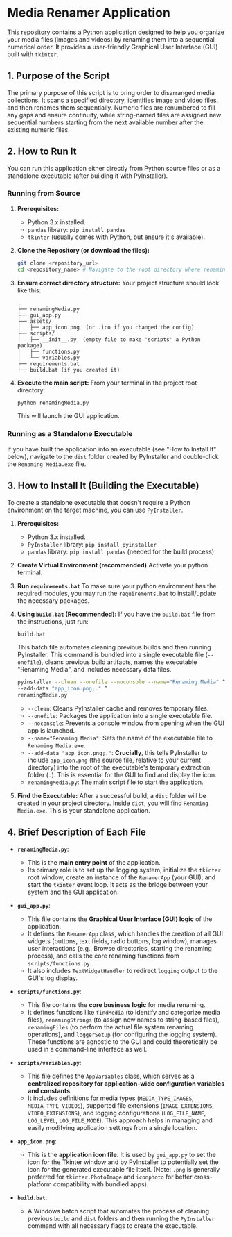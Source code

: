 # Media Renamer Application

This repository contains a Python application designed to help you organize your media files (images and videos) by renaming them into a sequential numerical order. It provides a user-friendly Graphical User Interface (GUI) built with `tkinter`.

## 1. Purpose of the Script

The primary purpose of this script is to bring order to disarranged media collections. It scans a specified directory, identifies image and video files, and then renames them sequentially. Numeric files are renumbered to fill any gaps and ensure continuity, while string-named files are assigned new sequential numbers starting from the next available number after the existing numeric files.

## 2. How to Run It

You can run this application either directly from Python source files or as a standalone executable (after building it with PyInstaller).

### Running from Source

1.  **Prerequisites:**
    * Python 3.x installed.
    * `pandas` library: `pip install pandas`
    * `tkinter` (usually comes with Python, but ensure it's available).

2.  **Clone the Repository (or download the files):**
    ```bash
    git clone <repository_url>
    cd <repository_name> # Navigate to the root directory where renamingMedia.py is located
    ```

3.  **Ensure correct directory structure:**
    Your project structure should look like this:
    ```
    .
    ├── renamingMedia.py
    ├── gui_app.py
    ├── assets/
    │   ├── app_icon.png  (or .ico if you changed the config)
    ├── scripts/
    │   ├── __init__.py  (empty file to make 'scripts' a Python package)
    │   ├── functions.py
    │   └── variables.py
    ├── requirements.bat
    └── build.bat (if you created it)
    ```

4.  **Execute the main script:**
    From your terminal in the project root directory:
    ```bash
    python renamingMedia.py
    ```
    This will launch the GUI application.

### Running as a Standalone Executable

If you have built the application into an executable (see "How to Install It" below), navigate to the `dist` folder created by PyInstaller and double-click the `Renaming Media.exe` file.

## 3. How to Install It (Building the Executable)

To create a standalone executable that doesn't require a Python environment on the target machine, you can use `PyInstaller`.

1.  **Prerequisites:**
    * Python 3.x installed.
    * `PyInstaller` library: `pip install pyinstaller`
    * `pandas` library: `pip install pandas` (needed for the build process)

2.  **Create Virtual Environment (recommended)**
    Activate your python terminal.
   

3.  **Run `requirements.bat`**
    To make sure your python environment has the required modules, you may run the `requirements.bat` to install/update the necessary packages.

4.  **Using `build.bat` (Recommended):**
    If you have the `build.bat` file from the instructions, just run:
    ```bash
    build.bat
    ```
    This batch file automates cleaning previous builds and then running PyInstaller. This command is bundled into a single executable file (`--onefile`), cleans previous build artifacts, names the executable "Renaming Media", and includes necessary data files.

    ```bash
    pyinstaller --clean --onefile --noconsole --name="Renaming Media" ^
    --add-data "app_icon.png;." ^
    renamingMedia.py
    ```
    * `--clean`: Cleans PyInstaller cache and removes temporary files.
    * `--onefile`: Packages the application into a single executable file.
    * `--noconsole`: Prevents a console window from opening when the GUI app is launched.
    * `--name="Renaming Media"`: Sets the name of the executable file to `Renaming Media.exe`.
    * `--add-data "app_icon.png;."`: **Crucially**, this tells PyInstaller to include `app_icon.png` (the source file, relative to your current directory) into the root of the executable's temporary extraction folder (`.`). This is essential for the GUI to find and display the icon.
    * `renamingMedia.py`: The main script file to start the application.

5.  **Find the Executable:**
    After a successful build, a `dist` folder will be created in your project directory. Inside `dist`, you will find `Renaming Media.exe`. This is your standalone application.

## 4. Brief Description of Each File

* **`renamingMedia.py`**:
    * This is the **main entry point** of the application.
    * Its primary role is to set up the logging system, initialize the `tkinter` root window, create an instance of the `RenamerApp` (your GUI), and start the `tkinter` event loop. It acts as the bridge between your system and the GUI application.

* **`gui_app.py`**:
    * This file contains the **Graphical User Interface (GUI) logic** of the application.
    * It defines the `RenamerApp` class, which handles the creation of all GUI widgets (buttons, text fields, radio buttons, log window), manages user interactions (e.g., Browse directories, starting the renaming process), and calls the core renaming functions from `scripts/functions.py`.
    * It also includes `TextWidgetHandler` to redirect `logging` output to the GUI's log display.

* **`scripts/functions.py`**:
    * This file contains the **core business logic** for media renaming.
    * It defines functions like `findMedia` (to identify and categorize media files), `renamingStrings` (to assign new names to string-based files), `renamingFiles` (to perform the actual file system renaming operations), and `loggerSetup` (for configuring the logging system). These functions are agnostic to the GUI and could theoretically be used in a command-line interface as well.

* **`scripts/variables.py`**:
    * This file defines the `AppVariables` class, which serves as a **centralized repository for application-wide configuration variables and constants**.
    * It includes definitions for media types (`MEDIA_TYPE_IMAGES`, `MEDIA_TYPE_VIDEOS`), supported file extensions (`IMAGE_EXTENSIONS`, `VIDEO_EXTENSIONS`), and logging configurations (`LOG_FILE_NAME`, `LOG_LEVEL`, `LOG_FILE_MODE`). This approach helps in managing and easily modifying application settings from a single location.

* **`app_icon.png`**:
    * This is the **application icon file**. It is used by `gui_app.py` to set the icon for the Tkinter window and by PyInstaller to potentially set the icon for the generated executable file itself. (Note: `.png` is generally preferred for `tkinter.PhotoImage` and `iconphoto` for better cross-platform compatibility with bundled apps).

* **`build.bat`**:
    * A Windows batch script that automates the process of cleaning previous `build` and `dist` folders and then running the `PyInstaller` command with all necessary flags to create the executable.